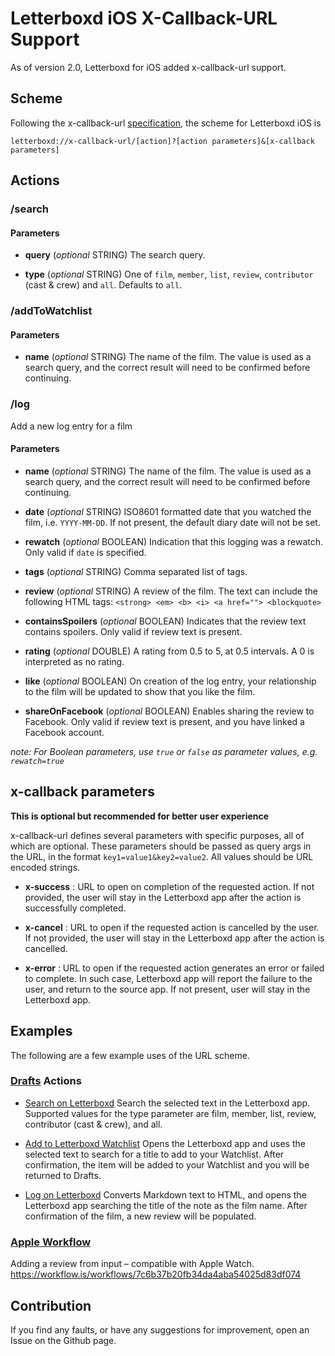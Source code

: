 # Letterboxd iOS X-Callback-URL Support

As of version 2.0, Letterboxd for iOS added x-callback-url support.

## Scheme

Following the x-callback-url [specification](http://x-callback-url.com/specifications/), the scheme for Letterboxd iOS is

`letterboxd://x-callback-url/[action]?[action parameters]&[x-callback parameters]`

## Actions

### /search

#### Parameters

- **query** (_optional_ STRING)
The search query.

- **type** (_optional_ STRING)
One of `film`, `member`, `list`, `review`, `contributor` (cast & crew) and `all`. Defaults to `all`.

### /addToWatchlist

#### Parameters

- **name** (_optional_ STRING)
The name of the film. The value is used as a search query, and the correct result will need to be confirmed before continuing.

### /log
Add a new log entry for a film

#### Parameters

- **name** (_optional_ STRING)
The name of the film. The value is used as a search query, and the correct result will need to be confirmed before continuing.

- **date** (_optional_ STRING)
ISO8601 formatted date that you watched the film, i.e. `YYYY-MM-DD`. If not present, the default diary date will not be set.

- **rewatch** (_optional_ BOOLEAN)
Indication that this logging was a rewatch. Only valid if `date` is specified.

- **tags** (_optional_ STRING)
Comma separated list of tags.

- **review** (_optional_ STRING)
A review of the film. The text can include the following HTML tags:
`<strong> <em> <b> <i> <a href=""> <blockquote>`

- **containsSpoilers** (_optional_ BOOLEAN)
Indicates that the review text contains spoilers. Only valid if review text is present.

- **rating** (_optional_ DOUBLE)
A rating from 0.5 to 5, at 0.5 intervals. A 0 is interpreted as no rating.

- **like** (_optional_ BOOLEAN)
On creation of the log entry, your relationship to the film will be updated to show that you like the film.

- **shareOnFacebook** (_optional_ BOOLEAN)
Enables sharing the review to Facebook. Only valid if review text is present, and you have linked a Facebook account.

_note: For Boolean parameters, use `true` or `false` as parameter values, e.g. `rewatch=true`_

## x-callback parameters

**__This is optional but recommended for better user experience__**

x-callback-url defines several parameters with specific purposes, all of which are optional. These parameters should be passed as query args in the URL, in the format `key1=value1&key2=value2`. All values should be URL encoded strings.

- **x-success** : URL to open on completion of the requested action. If not provided, the user will stay in the Letterboxd app after the action is successfully completed.

- **x-cancel** : URL to open if the requested action is cancelled by the user. If not provided, the user will stay in the Letterboxd app after the action is cancelled.

- **x-error** : URL to open if the requested action generates an error or failed to complete. In such case, Letterboxd app will report the failure to the user, and return to the source app. If not present, user will stay in the Letterboxd app.

## Examples

The following are a few example uses of the URL scheme. 

### [Drafts](https://agiletortoise.com/drafts/) Actions

- [Search on Letterboxd](https://drafts4-actions.agiletortoise.com/a/2LG)
Search the selected text in the Letterboxd app. Supported values for the type parameter are film, member, list, review, contributor (cast & crew), and all.

- [Add to Letterboxd Watchlist](https://drafts4-actions.agiletortoise.com/a/2LH)
Opens the Letterboxd app and uses the selected text to search for a title to add to your Watchlist. After confirmation, the item will be added to your Watchlist and you will be returned to Drafts.

- [Log on Letterboxd](https://drafts4-actions.agiletortoise.com/a/2LE)
Converts Markdown text to HTML, and opens the Letterboxd app searching the title of the note as the film name. After confirmation of the film, a new review will be populated.

### [Apple Workflow](https://workflow.is)

Adding a review from input – compatible with Apple Watch.
https://workflow.is/workflows/7c6b37b20fb34da4aba54025d83df074

## Contribution

If you find any faults, or have any suggestions for improvement, open an Issue on the Github page. 
